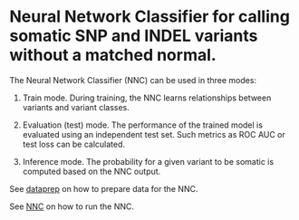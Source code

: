 # Neural Network Classifier for calling somatic SNP and INDEL variants without a matched normal.

The Neural Network Classifier (NNC) can be used in three modes:

1. Train mode. During training, the NNC learns relationships between variants and variant classes.

2. Evaluation (test) mode. The performance of the trained model is evaluated using an independent test set.
Such metrics as ROC AUC or test loss can be calculated.

3. Inference mode. The probability for a given variant to be somatic is computed based on the NNC output.

See  [dataprep](dataprep/) on how to prepare data for the NNC.

See  [NNC](NNC/) on how to run the NNC.
